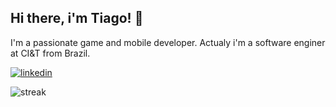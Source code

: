 ## Hi there, i'm Tiago! 👋

I'm a passionate game and mobile developer. Actualy i'm a software enginer at CI&T from Brazil.

<p align="center">

[![linkedin](https://img.shields.io/badge/LinkedIn-0077B5?style=flat&logo=linkedin&logoColor=FFFFFF)](https://www.linkedin.com/in/tiago-o-16687b5/)

</p>

![streak](https://github-readme-streak-stats.herokuapp.com/?user=tsabian&theme=onedark)
